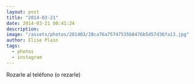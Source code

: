 ```yaml
---
layout: post
title: "2014-03-21"
date: 2014-03-21 00:41:24
description: 
image: "/assets/photos/201403/28ca76a75747535b8476b5d57d36fa13.jpg"
author: Elise Plain
tags: 
  - photos
  - instagram
---
```


Rozarle al teléfono (o rezarle)
<p></p>
